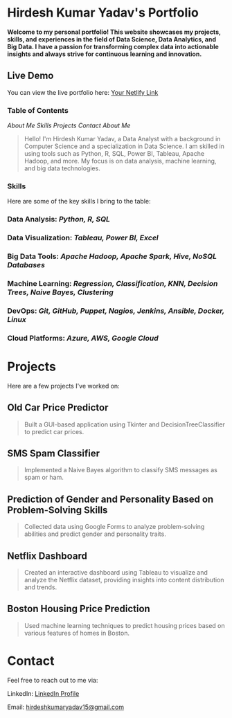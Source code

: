 # Hirdesh Kumar Yadav's Portfolio
**Welcome to my personal portfolio! This website showcases my projects, skills, and experiences in the field of Data Science, Data Analytics, and Big Data. I have a passion for transforming complex data into actionable insights and always strive for continuous learning and innovation.**

## Live Demo
You can view the live portfolio here: [Your Netlify Link](https://hirdeshkumar15.netlify.app/)

### Table of Contents
*About Me*
*Skills*
*Projects*
*Contact*
*About Me*

> Hello! I'm Hirdesh Kumar Yadav, a Data Analyst with a background in Computer Science and a specialization in Data Science. I am skilled in using tools such as Python, R, SQL, Power BI, Tableau, Apache Hadoop, and more. My focus is on data analysis, machine learning, and big data technologies.

### Skills
Here are some of the key skills I bring to the table:

### Data Analysis: *Python, R, SQL*
### Data Visualization: *Tableau, Power BI, Excel*
### Big Data Tools: *Apache Hadoop, Apache Spark, Hive, NoSQL Databases*
### Machine Learning: *Regression, Classification, KNN, Decision Trees, Naive Bayes, Clustering*
### DevOps: *Git, GitHub, Puppet, Nagios, Jenkins, Ansible, Docker, Linux*
### Cloud Platforms: *Azure, AWS, Google Cloud*

# Projects
Here are a few projects I've worked on:

## Old Car Price Predictor
> Built a GUI-based application using Tkinter and DecisionTreeClassifier to predict car prices.

## SMS Spam Classifier
> Implemented a Naive Bayes algorithm to classify SMS messages as spam or ham.

## Prediction of Gender and Personality Based on Problem-Solving Skills
> Collected data using Google Forms to analyze problem-solving abilities and predict gender and personality traits.

## Netflix Dashboard
> Created an interactive dashboard using Tableau to visualize and analyze the Netflix dataset, providing insights into content distribution and trends.

## Boston Housing Price Prediction
> Used machine learning techniques to predict housing prices based on various features of homes in Boston.

# Contact
Feel free to reach out to me via:

LinkedIn: [LinkedIn Profile](https://www.linkedin.com/in/iamhirdeshkumar15/)

Email: hirdeshkumaryadav15@gmail.com
